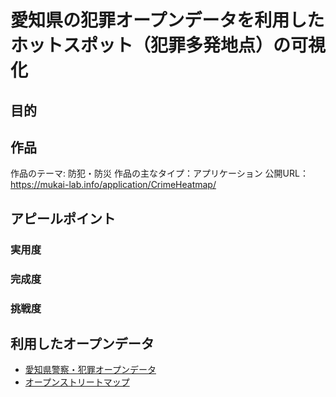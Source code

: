 # 愛知県の犯罪オープンデータを利用したホットスポット（犯罪多発地点）の可視化

## 目的

## 作品

作品のテーマ: 防犯・防災
作品の主なタイプ：アプリケーション
公開URL：https://mukai-lab.info/application/CrimeHeatmap/

## アピールポイント

### 実用度

### 完成度

### 挑戦度

## 利用したオープンデータ

- [愛知県警察・犯罪オープンデータ](https://www.pref.aichi.jp/police/anzen/toukei/opendata/seian-s/crimeopendata.html)
- [オープンストリートマップ](https://www.openstreetmap.org/)


